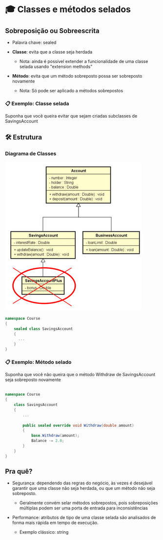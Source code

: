# 🎓 Classes e métodos selados

## Sobreposição ou Sobreescrita

- Palavra chave: sealed

- **Classe**: evita que a classe seja herdada

  - Nota: ainda é possível extender a funcionalidade de uma classe selada usando "extension methods"

- **Método**: evita que um método sobreposto possa ser sobreposto novamente
  - Nota: Só pode ser aplicado a métodos sobrepostos

### 📋 Exemplo: Classe selada

Suponha que você queira evitar que sejam criadas subclasses de SavingsAccount

## 🛠️ Estrutura

### Diagrama de Classes

![Diagrama de Classe](images/diagrama-de-classe.png)

```c#
namespace Course
{
    sealed class SavingsAccount
    {
      ...
    }
}

```

### 📋 Exemplo: Método selado

Suponha que você não queira que o método Withdraw de SavingsAccount seja sobreposto novamente

```c#

namespace Course
{
    class SavingsAccount
    {
        ...

        public sealed override void Withdraw(double amount)
        {
            base.Withdraw(amount);
            Balance -= 2.0;
        }
    }
}

```

## Pra quê?

- Segurança: dependendo das regras do negócio, às vezes é desejável garantir que uma classe não seja herdada, ou que um método não seja sobreposto.

  - Geralmente convém selar métodos sobrepostos, pois sobreposições múltiplas podem ser uma porta de entrada para inconsistências

- Performance: atributos de tipo de uma classe selada são analisados de forma mais rápida em tempo de execução.
  - Exemplo clássico: string
